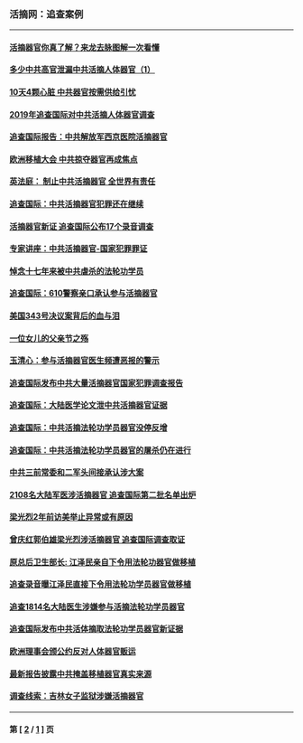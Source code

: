 ### 活摘网：追查案例
---
#### [活摘器官你真了解？来龙去脉图解一次看懂](../../pages/nf5880/n13013820.md?08290430) 
#### [多少中共高官泄漏中共活摘人体器官（1）](../../pages/nf5880/n12671234.md?08290430) 
#### [10天4颗心脏 中共器官按需供给引忧](../../pages/nf5880/n12326366.md?08290430) 
#### [2019年追查国际对中共活摘人体器官调查](../../pages/nf5880/n11917733.md?08290430) 
#### [追查国际报告：中共解放军西京医院活摘器官](../../pages/nf5880/n11838359.md?08290430) 
#### [欧洲移植大会 中共掠夺器官再成焦点](../../pages/nf5880/n11538883.md?08290430) 
#### [英法庭： 制止中共活摘器官 全世界有责任](../../pages/nf5880/n11330691.md?08290430) 
#### [追查国际：中共活摘器官犯罪还在继续](../../pages/nf5880/n11218301.md?08290430) 
#### [活摘器官新证 追查国际公布17个录音调查](../../pages/nf5880/n10897744.md?08290430) 
#### [专家讲座：中共活摘器官-国家犯罪罪证](../../pages/nf5880/n8828153.md?08290430) 
#### [悼念十七年来被中共虐杀的法轮功学员](../../pages/nf5880/n8124823.md?08290430) 
#### [追查国际：610警察亲口承认参与活摘器官](../../pages/nf5880/n8109067.md?08290430) 
#### [美国343号决议案背后的血与泪](../../pages/nf5880/n8020684.md?08290430) 
#### [一位女儿的父亲节之殇](../../pages/nf5880/n8014122.md?08290430) 
#### [玉清心：参与活摘器官医生频遭恶报的警示](../../pages/nf5880/n4637546.md?08290430) 
#### [追查国际发布中共大量活摘器官国家犯罪调查报告](../../pages/nf5880/n4613428.md?08290430) 
#### [追查国际：大陆医学论文泄中共活摘器官证据](../../pages/nf5880/n4608794.md?08290430) 
#### [追查国际：中共活摘法轮功学员器官没停反增](../../pages/nf5880/n4584075.md?08290430) 
#### [追查国际：中共活摘法轮功学员器官的屠杀仍在进行](../../pages/nf5880/n4299154.md?08290430) 
#### [中共三前常委和二军头间接承认涉大案](../../pages/nf5880/n4286244.md?08290430) 
#### [2108名大陆军医涉活摘器官 追查国际第二批名单出炉](../../pages/nf5880/n4284769.md?08290430) 
#### [梁光烈2年前访美举止异常或有原因](../../pages/nf5880/n4279686.md?08290430) 
#### [曾庆红郭伯雄梁光烈涉活摘器官 追查国际调查取证](../../pages/nf5880/n4278462.md?08290430) 
#### [原总后卫生部长: 江泽民亲自下令用法轮功器官做移植](../../pages/nf5880/n4263864.md?08290430) 
#### [追查录音曝江泽民直接下令用法轮功学员器官做移植](../../pages/nf5880/n4261268.md?08290430) 
#### [追查1814名大陆医生涉嫌参与活摘法轮功学员器官](../../pages/nf5880/n4259055.md?08290430) 
#### [追查国际发布中共活体摘取法轮功学员器官新证据](../../pages/nf5880/n4258255.md?08290430) 
#### [欧洲理事会颁公约反对人体器官贩运](../../pages/nf5880/n4206955.md?08290430) 
#### [最新报告披露中共掩盖移植器官真实来源](../../pages/nf5880/n4140084.md?08290430) 
#### [调查线索：吉林女子监狱涉嫌活摘器官](../../pages/nf5880/n4044366.md?08290430) 

---
#### 第 [ [2](./2.md?08290430) / [1](./1.md?08290430) ] 页
